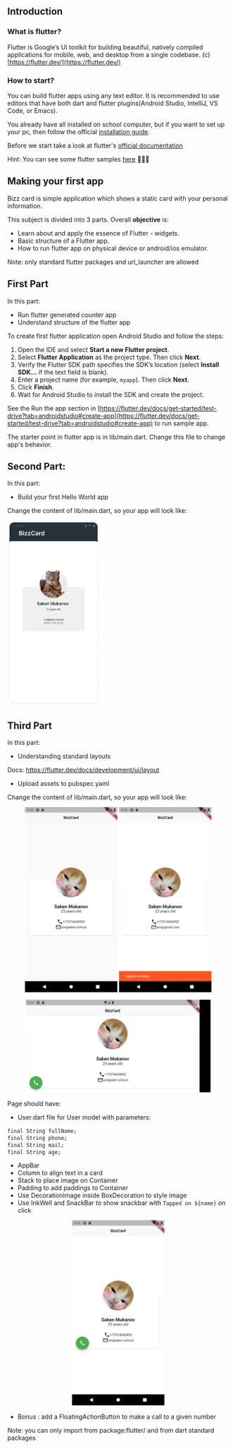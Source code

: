## Introduction

### What is flutter?

Flutter is Google’s UI toolkit for building beautiful, natively compiled applications for mobile, web, and desktop from a single codebase. (c) [https://flutter.dev/](https://flutter.dev/)

### How to start?

You can build flutter apps using any text editor. It is recommended to use editors that have both dart and flutter plugins(Android Studio, IntelliJ, VS Code, or Emacs).

You already have all installed on school computer, but if you want to set up your pc, then follow the official [installation guide](https://flutter.dev/docs/get-started/install).

Before we start take a look at flutter's [official documentation](https://flutter.dev/docs)

Hint: You can see some flutter samples [here](https://flutter.github.io/samples/#?type=cookbook) 👩🏽‍🍳

## Making your first app

Bizz card is simple application which shows a static card with your personal information.

This subject is divided into 3 parts. Overall **objective** is:

- Learn about and apply the essence of Flutter - widgets.
- Basic structure of a Flutter app.
- How to run flutter app on physical device or android/ios emulator.

Note: only standard flutter packages and url_launcher are allowed

## First Part

In this part:

- Run flutter generated counter app
- Understand structure of the flutter app

To create first flutter application open Android Studio and follow the steps:

1. Open the IDE and select **Start a new Flutter project**.
2. Select **Flutter Application** as the project type. Then click **Next**.
3. Verify the Flutter SDK path specifies the SDK’s location
   (select **Install SDK…** if the text field is blank).
4. Enter a project name (for example, `myapp`). Then click **Next**.
5. Click **Finish**.
6. Wait for Android Studio to install the SDK and create the project.

See the Run the app section in [https://flutter.dev/docs/get-started/test-drive?tab=androidstudio#create-app](https://flutter.dev/docs/get-started/test-drive?tab=androidstudio#create-app) to run sample app.

The starter point in flutter app is in lib/main.dart. Change this file to change app's behavior.

## Second Part:

In this part:

- Build your first Hello World app

Change the content of lib/main.dart, so your app will look like:

<!-- <p align="center"> -->
<img src="https://github.com/alem-01/alem_public/blob/master/resources/bizzCard.01.png?raw=true" width="210" height = "420"/>
<!-- </p> -->

## Third Part

In this part:

- Understanding standard layouts

Docs: https://flutter.dev/docs/development/ui/layout

- Upload assets to pubspec.yaml

Change the content of lib/main.dart, so your app will look like:

<p align="center">

<img src="https://github.com/alem-01/alem_public/blob/master/resources/bizzCard.02.png?raw=true" alt="drawing" width="210" height = "420"/>

<img src="https://github.com/alem-01/alem_public/blob/master/resources/bizzCard.03.png?raw=true" alt="drawing" width="210" height = "420"/>

</p>

<p align="center">
<img src="https://github.com/alem-01/alem_public/blob/master/resources/bizzCard.04.png?raw=true" alt="drawing" width="420" height = "210"/>
</p>

Page should have:

- User.dart file for User model with parameters:

```
final String fullName;
final String phone;
final String mail;
final String age;
```

- AppBar
- Column to align text in a card
- Stack to place image on Container
- Padding to add paddings to Container
- Use DecorationImage inside BoxDecoration to style image
- Use InkWell and SnackBar to show snackbar with `Tapped on ${name}` on click

<p align="center">
<img src="https://github.com/alem-01/alem_public/blob/master/resources/bizzCard.05.png?raw=true" alt="drawing" width="210" height = "420"/>

</p>

- Bonus : add a FloatingActionButton to make a call to a given number

Note: you can only import from package:flutter/ and from dart standard packages
